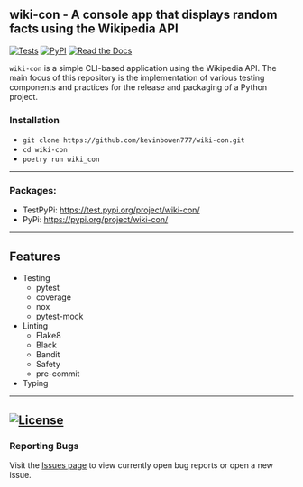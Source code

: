 ## wiki-con - A console app that displays random facts using the Wikipedia API

[![Tests](https://github.com/kevinbowen777/wiki-con/workflows/Tests/badge.svg)](https://github.com/kevinbowen777/wiki-con/actions?workflow=Tests)
[![PyPI](https://img.shields.io/pypi/v/wiki-con.svg)](https://pypi.org/project/wiki-con/)
[![Read the Docs](https://readthedocs.org/projects/wiki-con/badge/)](https://wiki-con.readthedocs.io/)

`wiki-con` is a simple CLI-based application using the Wikipedia API. The main
focus of this repository is the implementation of various testing components
and practices for the release and packaging of a Python project.


### Installation
 - `git clone https://github.com/kevinbowen777/wiki-con.git`
 - `cd wiki-con`
 - `poetry run wiki_con`

---
### Packages:
 - TestPyPi: https://test.pypi.org/project/wiki-con/
 - PyPi: https://pypi.org/project/wiki-con/

---
## Features
 - Testing
     - pytest
     - coverage
     - nox
     - pytest-mock
 - Linting
     - Flake8
     - Black
     - Bandit
     - Safety
     - pre-commit
 - Typing

---
[![License](https://img.shields.io/badge/license-MIT-green)](https://github.com/kevinbowen777/wiki-con/blob/master/LICENSE)
---
### Reporting Bugs

   Visit the [Issues page](https://github.com/kevinbowen777/wiki-con/issues) to view currently open bug reports or open a new issue.
